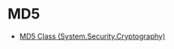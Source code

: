 # MD5

- [MD5 Class (System.Security.Cryptography)](https://docs.microsoft.com/en-us/dotnet/api/system.security.cryptography.md5?view=netframework-4.8)
